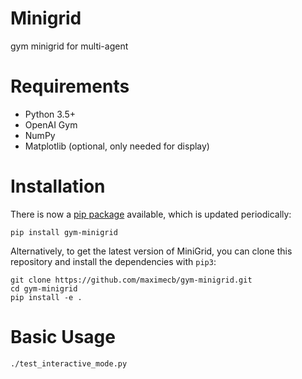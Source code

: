# Minigrid
gym minigrid for multi-agent

# Requirements
- Python 3.5+
- OpenAI Gym
- NumPy
- Matplotlib (optional, only needed for display)

# Installation
There is now a [pip package](https://pypi.org/project/gym-minigrid/) available, which is updated periodically:

```
pip install gym-minigrid
```

Alternatively, to get the latest version of MiniGrid, you can clone this repository and install the dependencies with `pip3`:

```
git clone https://github.com/maximecb/gym-minigrid.git
cd gym-minigrid
pip install -e .
```

# Basic Usage

```
./test_interactive_mode.py
```
